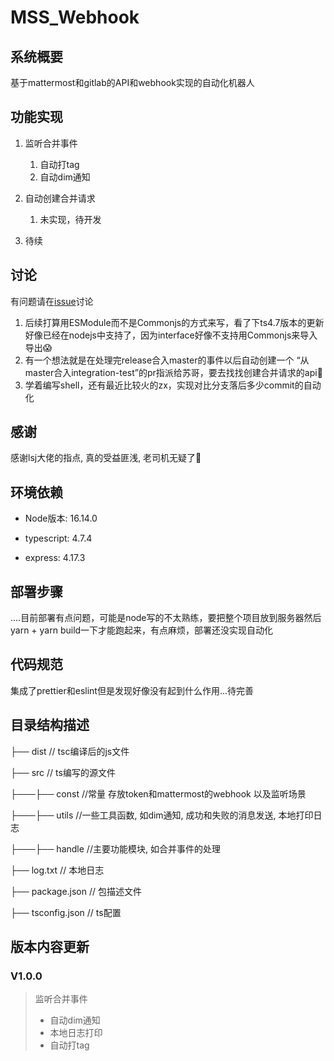 # MSS_Webhook

## 系统概要

基于mattermost和gitlab的API和webhook实现的自动化机器人

## 功能实现

1. 监听合并事件
    1. 自动打tag
    2. 自动dim通知

2. 自动创建合并请求
    1. 未实现，待开发

3. 待续

## 讨论

有问题请在[issue](http://mq.code.sangfor.org/66582/mss_webhook/issues)讨论

1. 后续打算用ESModule而不是Commonjs的方式来写，看了下ts4.7版本的更新好像已经在nodejs中支持了，因为interface好像不支持用Commonjs来导入导出😱
2. 有一个想法就是在处理完release合入master的事件以后自动创建一个 “从master合入integration-test”的pr指派给苏哥，要去找找创建合并请求的api🤔
3. 学着编写shell，还有最近比较火的zx，实现对比分支落后多少commit的自动化



## 感谢

感谢lsj大佬的指点, 真的受益匪浅, 老司机无疑了🙉

## 环境依赖

- Node版本: 16.14.0

- typescript: 4.7.4
- express: 4.17.3

## 部署步骤

....目前部署有点问题，可能是node写的不太熟练，要把整个项目放到服务器然后yarn + yarn build一下才能跑起来，有点麻烦，部署还没实现自动化

## 代码规范

集成了prettier和eslint但是发现好像没有起到什么作用...待完善


## 目录结构描述

├── dist  // tsc编译后的js文件

├── src // ts编写的源文件

├───├── const //常量 存放token和mattermost的webhook 以及监听场景

├───├── utils //一些工具函数, 如dim通知, 成功和失败的消息发送, 本地打印日志

├───├── handle //主要功能模块, 如合并事件的处理

├── log.txt // 本地日志

├── package.json  // 包描述文件

├── tsconfig.json // ts配置



## 版本内容更新

### V1.0.0 

> 监听合并事件
>
> - 自动dim通知
> - 本地日志打印
> - 自动打tag

